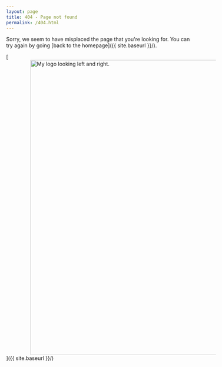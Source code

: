 ```yaml
---
layout: page
title: 404 - Page not found
permalink: /404.html
---
```


Sorry, we seem to have misplaced the page that you're looking for.
You can try again by going [back to the homepage]({{ site.baseurl }}/).

[<img src="{{ site.baseurl }}/images/404 teiResa.gif" alt="My logo looking left and right." style="width: 800px; margin-left: 13%;"/>]({{ site.baseurl }}/)

